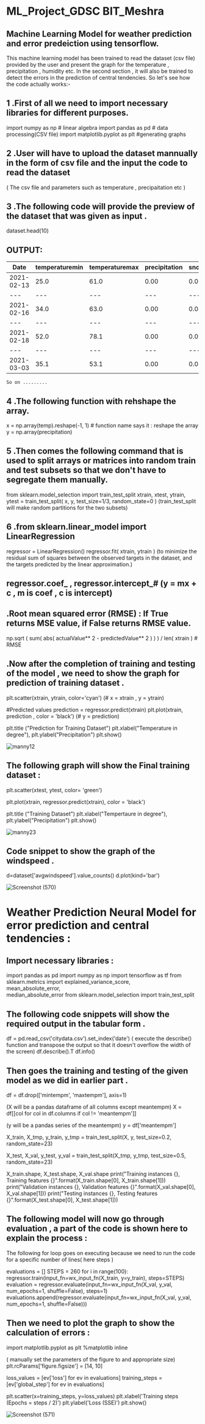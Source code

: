 # ML_Project_GDSC BIT_Meshra
## Machine Learning Model for weather prediction and error predeiction using tensorflow.

This machine learning model has been trained to read the dataset (csv file) provided by the user and present the graph for the temperature , precipitation , humidity etc.
In the second section , it will also be trained to detect the errors  in the prediction of central tendencies. So let's see how the code actually works:-

## 1 .First of all we need to import necessary libraries for different purposes. 

import numpy as np  # linear algebra
import pandas as pd # data processing(CSV file)
import matplotlib.pyplot as plt  #generating graphs

## 2 .User will have to upload the dataset mannually in the form of csv file and the input the code to read the dataset 

( The csv file and parameters such as  temperature , precipaitation etc )

## 3 .The following code will provide the preview of the dataset that was given as input . 
dataset.head(10)

## OUTPUT: 


Date |  temperaturemin | temperaturemax | precipitation | snowfall | snowdepth	|
---| --- | --- | --- |--- |--- |
2021-02-13 |  25.0 |  61.0 |  0.00 |0.0 |  0.0 | 
---| --- | --- | --- |--- |--- 
2021-02-16 |  34.0 |  63.0 |  0.00 |  0.0 |  0.0 |  
---| --- | --- | --- |--- |--- |
2021-02-18 |  52.0 |  78.1 |  0.00 |  0.0 |  0.0 | 
---| --- | --- | --- |--- |--- |
2021-03-03 |  35.1 |  53.1 |  0.00 |  0.0 |  0.0 | 
    So on .........
## 4 .The following function with rehshape the array.
x = np.array(temp).reshape(-1, 1) # function name says it : reshape the array
y = np.array(precipitation)

## 5 .Then comes the following command that is used to split arrays or matrices into random train and test subsets so that we don't have to segregate them manually.
from sklearn.model_selection import train_test_split 
xtrain, xtest, ytrain, ytest = train_test_split( x, y, test_size=1/3, random_state=0 )
(train_test_split will make random partitions for the two subsets)

## 6 .from sklearn.linear_model import LinearRegression 
regressor = LinearRegression()
regressor.fit( xtrain, ytrain )
(to minimize the residual sum of squares between the observed targets in the dataset, and the targets predicted by the linear approximation.)

## regressor.coef_ , regressor.intercept_# (y = mx + c , m is coef , c is intercept)

## .Root mean squared error (RMSE) : If True returns MSE value, if False returns RMSE value.

np.sqrt ( sum( abs( actualValue** 2 - predictedValue** 2 ) ) ) / len( xtrain ) # RMSE

## .Now after the completion of training and testing of the model , we need to show the graph for prediction of training dataset .
plt.scatter(xtrain, ytrain, color='cyan') (# x = xtrain , y = ytrain)

#Predicted values
prediction = regressor.predict(xtrain)
plt.plot(xtrain, prediction , color = 'black') (# y = prediction)

plt.title ("Prediction for Training Dataset")
plt.xlabel("Temperature in degree"), plt.ylabel("Precipitation")
plt.show()

![manny12](https://user-images.githubusercontent.com/76861726/152522044-4238b9d0-bdd6-481f-9737-11410d6243a6.png)

## The following graph will show the Final training dataset :

plt.scatter(xtest, ytest, color= 'green')

plt.plot(xtrain, regressor.predict(xtrain), color = 'black')

plt.title ("Training Dataset")
plt.xlabel("Tempertaure in degree"), plt.ylabel("Precipitation")
plt.show()


![manny23](https://user-images.githubusercontent.com/76861726/152522238-d00ea81f-5712-4350-bd2a-35c461975574.png)

## Code snippet to show the graph of the windspeed . 

d=dataset['avgwindspeed'].value_counts()
d.plot(kind='bar')

![Screenshot (570)](https://user-images.githubusercontent.com/76861726/152522735-283e7f89-c933-42fc-b60e-5a76871d7d06.png)



# Weather Prediction Neural Model for error prediction and central tendencies :

## Import necessary libraries :
import pandas as pd
import numpy as np
import tensorflow as tf
from sklearn.metrics import explained_variance_score, \
    mean_absolute_error, \
    median_absolute_error
from sklearn.model_selection import train_test_split

## The following code snippets will show the required output in the tabular form .
df = pd.read_csv('citydata.csv').set_index('date')
( execute the describe() function and transpose the output so that it doesn't overflow the width of the screen)
df.describe().T
df.info()

## Then goes the training and testing of the given model as we did in earlier part .
df = df.drop(['mintempm', 'maxtempm'], axis=1)

 (X will be a pandas dataframe of all columns except meantempm)
X = df[[col for col in df.columns if col != 'meantempm']]

 (y will be a pandas series of the meantempm)
y = df['meantempm']

X_train, X_tmp, y_train, y_tmp = train_test_split(X, y, test_size=0.2, random_state=23)

X_test, X_val, y_test, y_val = train_test_split(X_tmp, y_tmp, test_size=0.5, random_state=23)

X_train.shape, X_test.shape, X_val.shape
print("Training instances   {}, Training features   {}".format(X_train.shape[0], X_train.shape[1]))
print("Validation instances {}, Validation features {}".format(X_val.shape[0], X_val.shape[1]))
print("Testing instances    {}, Testing features    {}".format(X_test.shape[0], X_test.shape[1]))

## The following model will now go through evaluation , a part of the code is shown here to explain the process :
The following for loop goes on executing because we need to run the code for a specific number of lines( here steps )

evaluations = []
STEPS = 260
for i in range(100):
    regressor.train(input_fn=wx_input_fn(X_train, y=y_train), steps=STEPS)
    evaluation = regressor.evaluate(input_fn=wx_input_fn(X_val, y_val,
                                                         num_epochs=1,
                                                         shuffle=False),
                                    steps=1)
    evaluations.append(regressor.evaluate(input_fn=wx_input_fn(X_val,
                                                               y_val,
                                                               num_epochs=1,
                                                               shuffle=False)))
                                                               
                                                               
## Then we need to plot the graph to show the calculation of errors :

import matplotlib.pyplot as plt
%matplotlib inline

( manually set the parameters of the figure to and appropriate size)
plt.rcParams['figure.figsize'] = [14, 10]

loss_values = [ev['loss'] for ev in evaluations]
training_steps = [ev['global_step'] for ev in evaluations]

plt.scatter(x=training_steps, y=loss_values)
plt.xlabel('Training steps (Epochs = steps / 2)')
plt.ylabel('Loss (SSE)')
plt.show()


![Screenshot (571)](https://user-images.githubusercontent.com/76861726/152532509-2a887e01-4614-4354-a9ce-046bdbcb9b56.png)

                                                                 


